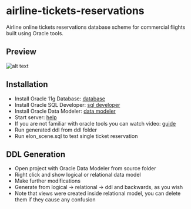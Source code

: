 # airline-tickets-reservations
Airline online tickets reservations database scheme for commercial flights built using Oracle tools.

## Preview
![alt text](https://github.com/ljmocic/airline-tickets-reservations/blob/master/airline-tickets-reservations.png)

## Installation
* Install Oracle 11g Database: [database](http://www.oracle.com/technetwork/database/database-technologies/express-edition/downloads/index.html)
* Install Oracle SQL Developer: [sql developer](http://www.oracle.com/technetwork/developer-tools/sql-developer/downloads/index.html)
* Install Oracle Data Modeler: [data modeler](http://www.oracle.com/technetwork/developer-tools/datamodeler/overview/index.html)
* Start server: [help](https://stackoverflow.com/questions/13892261/get-started-link-does-not-work-in-oracle-11g-server)
* If you are not familiar with oracle tools you can watch video: [guide](https://www.youtube.com/watch?v=Fr4pPlZnbFI)
* Run generated ddl from ddl folder
* Run elon_scene.sql to test single ticket reservation

## DDL Generation
* Open project with Oracle Data Modeler from source folder
* Right click and show logical or relational data model
* Make further modifications
* Generate from logical -> relational -> ddl and backwards, as you wish
* Note that views were created inside relational model, you can delete them if they cause any confusion
